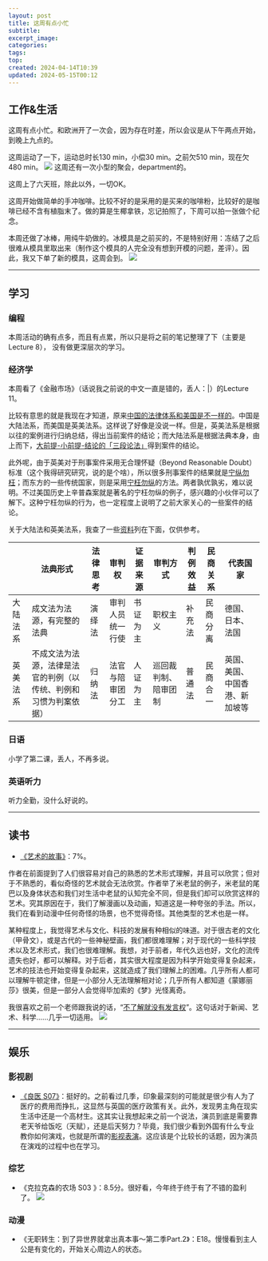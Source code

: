 ```yaml
---
layout: post
title: 这周有点小忙
subtitle: 
excerpt_image: 
categories: 
tags: 
top: 
created: 2024-04-14T10:39
updated: 2024-05-15T00:12
---
```

## 工作&生活

这周有点小忙。和欧洲开了一次会，因为存在时差，所以会议是从下午两点开始，到晚上九点的。

这周运动了一下，运动总时长130 min，小偿30 min。之前欠510 min，现在欠480 min。
![](https://u.cubeupload.com/AaronXu/IMG1249.png)
这周还有一次小型的聚会，department的。

这周上了六天班，除此以外，一切OK。

这周开始做简单的手冲咖啡。比较不好的是采用的是买来的咖啡粉，比较好的是咖啡已经不含有植脂末了。做的算是生椰拿铁，忘记拍照了，下周可以拍一张做个纪念。

本周还做了冰棒，用纯牛奶做的。冰模具是之前买的，不是特别好用：冻结了之后很难从模具里取出来（制作这个模具的人完全没有想到开模的问题，差评）。因此，我又下单了新的模具，这周会到。
![](https://u.cubeupload.com/AaronXu/IMG1247.png)

---

## 学习

### 编程

本周活动的确有点多，而且有点累，所以只是将之前的笔记整理了下（主要是Lecture 8）， 没有做更深层次的学习。

### 经济学

本周看了《金融市场》（话说我之前说的中文一直是错的，丢人：|）的Lecture 11。

比较有意思的就是我现在才知道，原来<u>中国的法律体系和美国是不一样的</u>。中国是大陆法系，而美国是英美法系。这样说了好像是没说一样。但是，英美法系是根据以往的案例进行归纳总结，得出当前案件的结论；而大陆法系是根据法典本身，由上而下，<u>大前提-小前提-结论的「三段论法」</u>得到案件的结论。

此外呢，由于英美对于刑事案件采用无合理怀疑（Beyond Reasonable Doubt）标准（这个我得研究研究，说的是个啥），所以很多刑事案件的结果就是<u>宁纵勿枉</u>；而东方的一些传统国家，则是采用<u>宁枉勿纵</u>的方法。两者孰优孰劣，难以说明。不过美国历史上辛普森案就是著名的宁枉勿纵的例子，感兴趣的小伙伴可以了解下。这种宁枉勿纵的行为，也一定程度上说明了之前大家关心的一些案件的结论。

关于大陆法和英美法系，我查了一些[资料](https://lawplayer.tw/blog/p/common-law-civil-law-introduction)列在下面，仅供参考。

|  | 法典形式 | 法律思考 | 审判权 | 证据来源 | 审判方式 | 判例效益 | 民商关系 | 代表国家 |
| ---- | ---- | ---- | ---- | ---- | ---- | ---- | ---- | ---- |
| 大陆法系 | 成文法为法源，有完整的法典 | 演绎法 | 审判人员统一行使 | 书证为主 | 职权主义 | 补充法 | 民商分离 | 德国、日本、法国 |
| 英美法系 | 不成文法为法源，法律是法官的判例（以传统、判例和习惯为判案依据） | 归纳法 | 法官与陪审团分工 | 人证为主 | 巡回裁判制、陪审团制 | 普通法 | 民商合一 | 英国、美国、中国香港、新加坡等 |

### 日语

小学了第二课，丢人，不再多说。

### 英语听力

听力全勤，没什么好说的。

---

## 读书

- <u>《艺术的故事》</u>：7%。

作者在前面提到了人们很容易对自己的熟悉的艺术形式理解，并且可以欣赏；但对于不熟悉的，看似奇怪的艺术就会无法欣赏。作者举了米老鼠的例子，米老鼠的尾巴以及身体状态和我们对生活中老鼠的认知完全不同，但是我们却可以欣赏这样的艺术。究其原因在于，我们了解漫画以及动画，知道这是一种夸张的手法。所以，我们在看到动漫中任何奇怪的场景，也不觉得奇怪。其他类型的艺术也是一样。

某种程度上，我觉得艺术与文化、科技的发展有种相似的味道。对于很古老的文化（甲骨文），或是古代的一些神秘壁画，我们都很难理解；对于现代的一些科学技术以及艺术形式，我们也很难理解。我想，对于前者，年代久远也好，文化的流传遗失也好，都可以解释。对于后者，其实很大程度是因为科学开始变得复杂起来，艺术的技法也开始变得复杂起来，这就造成了我们理解上的困难。几乎所有人都可以理解牛顿定律，但是一小部分人无法理解相对论；几乎所有人都知道《蒙娜丽莎》很美，但是一部分人会觉得毕加索的《梦》光怪离奇。

我很喜欢之前一个老师跟我说的话，“<u>不了解就没有发言权</u>”。这句话对于新闻、艺术、科学......几乎一切适用。
![](https://www.ss.net.tw/images/product_images/original_images/6215_01586924268.avif)

---
## 娱乐

### 影视剧

- <u>《良医 S07》</u>：挺好的。之前看过几季，印象最深刻的可能就是很少有人为了医疗的费用而挣扎，这显然与英国的医疗政策有关。此外，发现男主角在现实生活中还是一个高材生。这其实让我想起来之前一个说法，演员到底是需要靠老天爷给饭吃（天赋），还是后天努力？毕竟，我们很少看到外国有什么专业教你如何演戏，也就是所谓的<u>影视表演</u>。这应该是个比较长的话题，因为演员在演戏的过程中也在学习。

### 综艺

- 《克拉克森的农场 S03 》：8.5分。很好看，今年终于终于有了不错的盈利了。
![](https://u.cubeupload.com/AaronXu/artplayer5114.png)
### 动漫

- 《无职转生：到了异世界就拿出真本事～第二季Part.2》：E18。慢慢看到主人公是有变化的，开始关心周边人的状态。